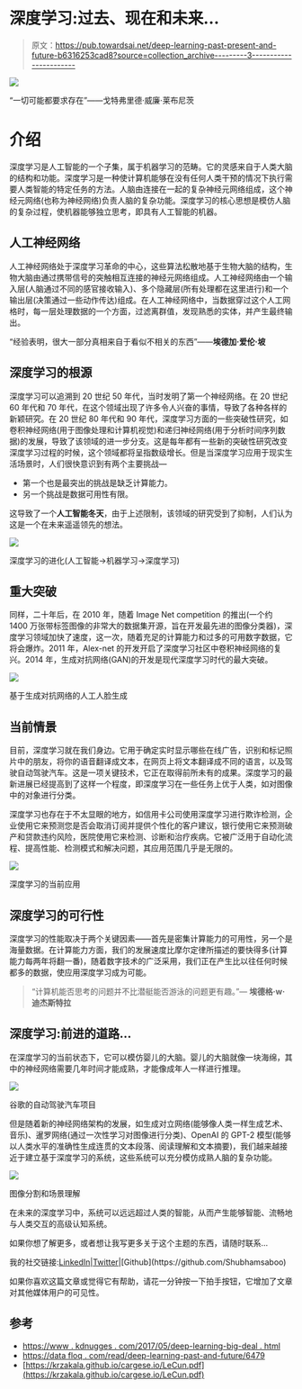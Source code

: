 # 深度学习:过去、现在和未来…

> 原文：<https://pub.towardsai.net/deep-learning-past-present-and-future-b6316253cad8?source=collection_archive---------3----------------------->

![](img/da10d9c1e7090d9401a40b286d2acfc1.png)

“一切可能都要求存在”——戈特弗里德·威廉·莱布尼茨

# 介绍

深度学习是人工智能的一个子集，属于机器学习的范畴。它的灵感来自于人类大脑的结构和功能。深度学习是一种使计算机能够在没有任何人类干预的情况下执行需要人类智能的特定任务的方法。人脑由连接在一起的复杂神经元网络组成，这个神经元网络(也称为神经网络)负责人脑的复杂功能。深度学习的核心思想是模仿人脑的复杂过程，使机器能够独立思考，即具有人工智能的机器。

## 人工神经网络

人工神经网络处于深度学习革命的中心，这些算法松散地基于生物大脑的结构，生物大脑由通过携带信号的突触相互连接的神经元网络组成。人工神经网络由一个输入层(人脑通过不同的感官接收输入)、多个隐藏层(所有处理都在这里进行)和一个输出层(决策通过一些动作传达)组成。在人工神经网络中，当数据穿过这个人工网格时，每一层处理数据的一个方面，过滤离群值，发现熟悉的实体，并产生最终输出。

“经验表明，很大一部分真相来自于看似不相关的东西”——**埃德加·爱伦·坡**

## 深度学习的根源

深度学习可以追溯到 20 世纪 50 年代，当时发明了第一个神经网络。在 20 世纪 60 年代和 70 年代，在这个领域出现了许多令人兴奋的事情，导致了各种各样的新颖研究。在 20 世纪 80 年代和 90 年代，深度学习方面的一些突破性研究，如卷积神经网络(用于图像处理和计算机视觉)和递归神经网络(用于分析时间序列数据)的发展，导致了该领域的进一步分支。这是每年都有一些新的突破性研究改变深度学习过程的时候，这个领域都将呈指数级增长。但是当深度学习应用于现实生活场景时，人们很快意识到有两个主要挑战—

*   第一个也是最突出的挑战是缺乏计算能力。
*   另一个挑战是数据可用性有限。

这导致了一个**人工智能冬天**，由于上述限制，该领域的研究受到了抑制，人们认为这是一个在未来遥遥领先的想法。

![](img/2ca1f748a6206cd714a166da5d7c9488.png)

深度学习的进化(人工智能→机器学习→深度学习)

## 重大突破

同样，二十年后，在 2010 年，随着 Image Net competition 的推出(一个约 1400 万张带标签图像的非常大的数据集开源，旨在开发最先进的图像分类器)，深度学习领域加快了速度，这一次，随着充足的计算能力和过多的可用数字数据，它将会爆炸。2011 年，Alex-net 的开发开启了深度学习社区中卷积神经网络的复兴。2014 年，生成对抗网络(GAN)的开发是现代深度学习时代的最大突破。

![](img/9f75bebc756f21f3b8e764efe0ea2953.png)

基于生成对抗网络的人工人脸生成

## 当前情景

目前，深度学习就在我们身边。它用于确定实时显示哪些在线广告，识别和标记照片中的朋友，将你的语音翻译成文本，在网页上将文本翻译成不同的语言，以及驾驶自动驾驶汽车。这是一项关键技术，它正在取得前所未有的成果。深度学习的最新进展已经提高到了这样一个程度，即深度学习在一些任务上优于人类，如对图像中的对象进行分类。

深度学习也存在于不太显眼的地方，如信用卡公司使用深度学习进行欺诈检测，企业使用它来预测您是否会取消订阅并提供个性化的客户建议，银行使用它来预测破产和贷款违约风险，医院使用它来检测、诊断和治疗疾病。它被广泛用于自动化流程、提高性能、检测模式和解决问题，其应用范围几乎是无限的。

![](img/eacb633dd8153fb9f1b75b0b4b32d3a2.png)

深度学习的当前应用

## 深度学习的可行性

深度学习的性能取决于两个关键因素——首先是密集计算能力的可用性，另一个是海量数据。在计算能力方面，我们的发展速度比摩尔定律所描述的要快得多(计算能力每两年将翻一番)，随着数字技术的广泛采用，我们正在产生比以往任何时候都多的数据，使应用深度学习成为可能。

> “计算机能否思考的问题并不比潜艇能否游泳的问题更有趣。”— **埃德格·w·迪杰斯特拉**

## 深度学习:前进的道路...

在深度学习的当前状态下，它可以模仿婴儿的大脑。婴儿的大脑就像一块海绵，其中的神经网络需要几年时间才能成熟，才能像成年人一样进行推理。

![](img/928329f92b8d21dc7f9934913a0d46cf.png)

谷歌的自动驾驶汽车项目

但是随着新的神经网络架构的发展，如生成对立网络(能够像人类一样生成艺术、音乐)、暹罗网络(通过一次性学习对图像进行分类)、OpenAI 的 GPT-2 模型(能够以人类水平的准确性生成连贯的文本段落、阅读理解和文本摘要)，我们越来越接近于建立基于深度学习的系统，这些系统可以充分模仿成熟人脑的复杂功能。

![](img/b2716e1736520ed39816f874a5f2c846.png)

图像分割和场景理解

在未来的深度学习中，系统可以远远超过人类的智能，从而产生能够智能、流畅地与人类交互的高级认知系统。

如果你想了解更多，或者想让我写更多关于这个主题的东西，请随时联系…

我的社交链接:[LinkedIn](https://www.linkedin.com/in/shubhamsaboo/)|[Twitter](https://twitter.com/Saboo_Shubham_)|[Github](https://github.com/Shubhamsaboo)

如果你喜欢这篇文章或觉得它有帮助，请花一分钟按一下拍手按钮，它增加了文章对其他媒体用户的可见性。

## 参考

*   [https://www . kdnugges . com/2017/05/deep-learning-big-deal . html](https://www.kdnuggets.com/2017/05/deep-learning-big-deal.html)
*   [https://data floq . com/read/deep-learning-past-and-future/6479](https://datafloq.com/read/deep-learning-past-and-future/6479)
*   [https://krzakala.github.io/cargese.io/LeCun.pdf](https://krzakala.github.io/cargese.io/LeCun.pdf)